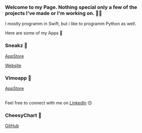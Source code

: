 ### Welcome to my Page. Nothing special only a few of the projects I've made or I'm working on. 👋🏽
I mostly programm in Swift, but i like to programm Python as well. 

Here are some of my Apps 📲

### Sneakz 👟

<a href="https://apps.apple.com/at/app/sneakz/id1532856139">AppStore</a>

<a href="https://www.sneakzapp.com">Website</a>

### Vimoapp 📸

<a href="https://apps.apple.com/at/app/vimoapp/id1509435146">AppStore</a>

<br>
Feel free to connect with me on <a href="https://www.linkedin.com/in/adrian-suthold-8074a7151/">LinkedIn</a> 😊

### CheesyChart 🧀

<a href="https://github.com/adri567/CheesyChart">GitHub</a>




<!--
**adri567/adri567** is a ✨ _special_ ✨ repository because its `README.md` (this file) appears on your GitHub profile.

Here are some ideas to get you started:

- 🔭 I’m currently working on ...
- 🌱 I’m currently learning ...
- 👯 I’m looking to collaborate on ...
- 🤔 I’m looking for help with ...
- 💬 Ask me about ...
- 📫 How to reach me: ...
- 😄 Pronouns: ...
- ⚡ Fun fact: ...
-->
